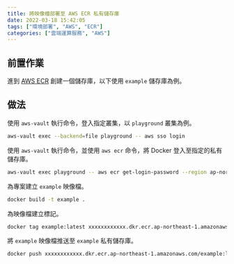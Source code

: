 ```yaml
---
title: 將映像檔部署至 AWS ECR 私有儲存庫
date: 2022-03-18 15:42:05
tags: ["環境部署", "AWS", "ECR"]
categories: ["雲端運算服務", "AWS"]
---
```


## 前置作業

進到 [AWS ECR](https://ap-northeast-1.console.aws.amazon.com/ecr) 創建一個儲存庫，以下使用 `example` 儲存庫為例。

## 做法

使用 `aws-vault` 執行命令，登入指定叢集，以 `playground` 叢集為例。

```bash
aws-vault exec --backend=file playground -- aws sso login
```

使用 `aws-vault` 執行命令，並使用 `aws ecr` 命令，將 Docker 登入至指定的私有儲存庫。

```bash
aws-vault exec playground -- aws ecr get-login-password --region ap-northeast-1 | docker login --username AWS --password-stdin xxxxxxxxxxxx.dkr.ecr.ap-northeast-1.amazonaws.com
```

為專案建立 `example` 映像檔。

```bash
docker build -t example .
```

為映像檔建立標記。

```bash
docker tag example:latest xxxxxxxxxxxx.dkr.ecr.ap-northeast-1.amazonaws.com/example:latest
```

將 `example` 映像檔推送至 `example` 私有儲存庫。

```bash
docker push xxxxxxxxxxxx.dkr.ecr.ap-northeast-1.amazonaws.com/example:latest
```
